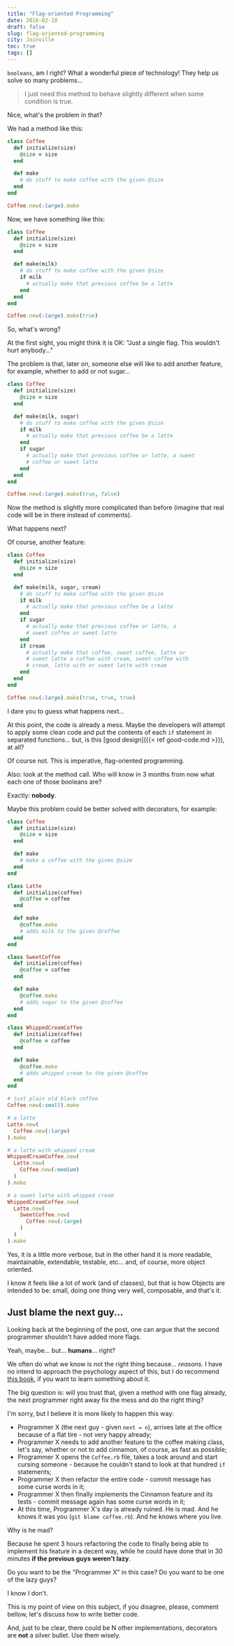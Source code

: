 ```yaml
---
title: "Flag-oriented Programming"
date: 2016-02-10
draft: false
slug: flag-oriented-programming
city: Joinville
toc: true
tags: []
---
```


`booleans`, am I right? What a wonderful piece of technology! They help us solve so many problems...

> I just need this method to behave slightly different when some condition is true.

Nice, what's the problem in that?

We had a method like this:

```ruby
class Coffee
  def initialize(size)
    @size = size
  end

  def make
    # do stuff to make coffee with the given @size
  end
end

Coffee.new(:large).make
```

Now, we have something like this:

```ruby
class Coffee
  def initialize(size)
    @size = size
  end

  def make(milk)
    # do stuff to make coffee with the given @size
    if milk
      # actually make that previous coffee be a latte
    end
  end
end

Coffee.new(:large).make(true)
```

So, what's wrong?

At the first sight, you might think it is OK: "Just a single flag. This wouldn't hurt anybody..."

The problem is that, later on, someone else will like to add another feature, for example, whether to add or not sugar...

```ruby
class Coffee
  def initialize(size)
    @size = size
  end

  def make(milk, sugar)
    # do stuff to make coffee with the given @size
    if milk
      # actually make that previous coffee be a latte
    end
    if sugar
      # actually make that previous coffee or latte, a sweet
      # coffee or sweet latte
    end
  end
end

Coffee.new(:large).make(true, false)
```

Now the method is slightly more complicated than before (imagine that real code will be in there instead of comments).

What happens next?

Of course, another feature:

```ruby
class Coffee
  def initialize(size)
    @size = size
  end

  def make(milk, sugar, cream)
    # do stuff to make coffee with the given @size
    if milk
      # actually make that previous coffee be a latte
    end
    if sugar
      # actually make that previous coffee or latte, a
      # sweet coffee or sweet latte
    end
    if cream
      # actually make that coffee, sweet coffee, latte or
      # sweet latte a coffee with cream, sweet coffee with
      # cream, latte with or sweet latte with cream
    end
  end
end

Coffee.new(:large).make(true, true, true)
```

I dare you to guess what happens next...

At this point, the code is already a mess. Maybe the developers will attempt to apply some clean code and put the contents of each `if` statement in separated functions... but, is this [good design]({{< ref good-code.md >}}), at all?

Of course not. This is imperative, flag-oriented programming.

Also: look at the method call. Who will know in 3 months from now what each one of those booleans are?

Exactly: **nobody**.

Maybe this problem could be better solved with decorators, for example:

```ruby
class Coffee
  def initialize(size)
    @size = size
  end

  def make
    # make a coffee with the given @size
  end
end

class Latte
  def initialize(coffee)
    @coffee = coffee
  end

  def make
    @coffee.make
    # adds milk to the given @coffee
  end
end

class SweetCoffee
  def initialize(coffee)
    @coffee = coffee
  end

  def make
    @coffee.make
    # adds sugar to the given @coffee
  end
end

class WhippedCreamCoffee
  def initialize(coffee)
    @coffee = coffee
  end

  def make
    @coffee.make
    # adds whipped cream to the given @coffee
  end
end

# just plain old black coffee
Coffee.new(:small).make

# a latte
Latte.new(
  Coffee.new(:large)
).make

# a latte with whipped cream
WhippedCreamCoffee.new(
  Latte.new(
    Coffee.new(:medium)
  )
).make

# a sweet latte with whipped cream
WhippedCreamCoffee.new(
  Latte.new(
    SweetCoffee.new(
      Coffee.new(:large)
    )
  )
).make
```

Yes, it is a little more verbose, but in the other hand it is more readable, maintainable, extendable, testable, etc... and, of course, more object oriented.

I know it feels like a lot of work (and of classes), but that is how Objects are intended to be: small, doing one thing very well, composable, and that's it.

## Just blame the next guy...

Looking back at the beginning of the post, one can argue that the second programmer shouldn't have added more flags.

Yeah, maybe... but... **humans**... right?

We often do what we know is not the right thing because... *reasons*. I have no intend to approach the psychology aspect of this, but I do recommend [this book](http://amzn.to/1SH7rJV), if you want to learn something about it.

The big question is: will you trust that, given a method with one flag already, the next programmer right away fix the mess and do the right thing?

I'm sorry, but I believe it is more likely to happen this way:

- Programmer X (the next guy - given `next = n`), arrives late at the office because of a flat tire - not very happy already;
- Programmer X needs to add another feature to the coffee making class, let's say, whether or not to add cinnamon, of course, as fast as possible;
- Programmer X opens the `Coffee.rb` file, takes a look around and start cursing someone - because he couldn't stand to look at that hundred `if` statements;
- Programmer X then refactor the entire code - commit message has some curse words in it;
- Programmer X then finally implements the Cinnamon feature and its tests - commit message again has some curse words in it;
- At this time, Programmer X's day is already ruined. He is mad. And he knows it was you (`git blame coffee.rb`). And he knows where you live.

Why is he mad?

Because he spent 3 hours refactoring the code to finally being able to implement his feature in a decent way, while he could have done that in 30 minutes **if the previous guys weren't lazy**.

Do you want to be the "Programmer X" in this case? Do you want to be one of the lazy guys?

I know I don't.

<!--more-->

This is my point of view on this subject, if you disagree, please, comment bellow, let's discuss how to write better code.

And, just to be clear, there could be N other implementations, decorators are **not** a silver bullet. Use them wisely.
